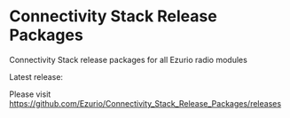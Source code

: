 # Connectivity Stack Release Packages
Connectivity Stack release packages for all Ezurio radio modules

Latest release: 

Please visit https://github.com/Ezurio/Connectivity_Stack_Release_Packages/releases
